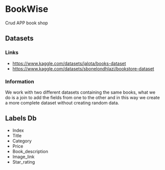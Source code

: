 # BookWise
Crud APP book shop

## Datasets
### Links
- https://www.kaggle.com/datasets/jalota/books-dataset
- https://www.kaggle.com/datasets/sbonelondhlazi/bookstore-dataset
### Information
We work with two different datasets containing the same books, what we do is a join to add the fields from one to the other and in this way we create a more complete dataset without creating random data.

## Labels Db
- Index
- Title
- Category
- Price
- Book_description
- Image_link
- Star_rating

